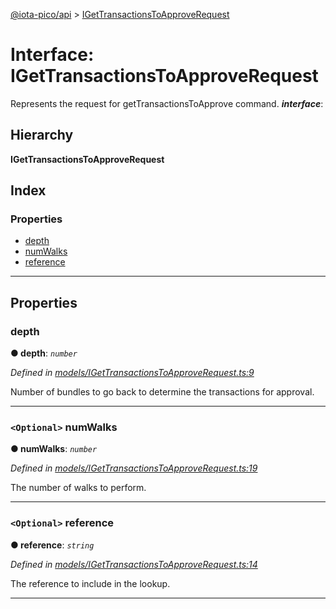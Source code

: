 [@iota-pico/api](../README.md) > [IGetTransactionsToApproveRequest](../interfaces/igettransactionstoapproverequest.md)

# Interface: IGetTransactionsToApproveRequest

Represents the request for getTransactionsToApprove command.
*__interface__*: 

## Hierarchy

**IGetTransactionsToApproveRequest**

## Index

### Properties

* [depth](igettransactionstoapproverequest.md#depth)
* [numWalks](igettransactionstoapproverequest.md#numwalks)
* [reference](igettransactionstoapproverequest.md#reference)

---

## Properties

<a id="depth"></a>

###  depth

**● depth**: *`number`*

*Defined in [models/IGetTransactionsToApproveRequest.ts:9](https://github.com/iota-pico/api/blob/f238b42/src/models/IGetTransactionsToApproveRequest.ts#L9)*

Number of bundles to go back to determine the transactions for approval.

___
<a id="numwalks"></a>

### `<Optional>` numWalks

**● numWalks**: *`number`*

*Defined in [models/IGetTransactionsToApproveRequest.ts:19](https://github.com/iota-pico/api/blob/f238b42/src/models/IGetTransactionsToApproveRequest.ts#L19)*

The number of walks to perform.

___
<a id="reference"></a>

### `<Optional>` reference

**● reference**: *`string`*

*Defined in [models/IGetTransactionsToApproveRequest.ts:14](https://github.com/iota-pico/api/blob/f238b42/src/models/IGetTransactionsToApproveRequest.ts#L14)*

The reference to include in the lookup.

___

